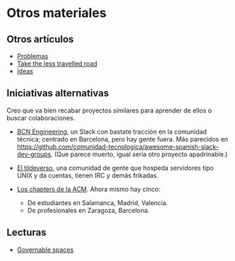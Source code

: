 # Otros materiales

## Otros artículos

* [Problemas](https://github.com/alexpdp7/alexpdp7/blob/master/misc/problemas.md)
* [Take the less travelled road](https://github.com/alexpdp7/alexpdp7/blob/master/misc/take-the-less-traveled-road.md)
* [Ideas](https://github.com/alexpdp7/alexpdp7/blob/master/IDEAS.org)

## Iniciativas alternativas

Creo que va bien recabar proyectos similares para aprender de ellos o buscar colaboraciones.

* [BCN Engineering](https://bcneng.org/), un Slack con bastate tracción en la comunidad técnica; centrado en Barcelona, pero hay gente fuera.
  Más parecidos en <https://github.com/comunidad-tecnologica/awesome-spanish-slack-dev-groups>.
  (Que parece muerto, igual sería otro proyecto apadrinable.)
* [El tildeverso](https://tildeverse.org/), una comunidad de gente que hospeda servidores tipo UNIX y da cuentas, tienen IRC y demás frikadas.
* [Los chapters de la ACM](https://www.acm.org/chapters/find-a-chapter).
  Ahora mismo hay cinco:

  * De estudiantes en Salamanca, Madrid, Valencia.
  * De profesionales en Zaragoza, Barcelona.

## Lecturas

* [Governable spaces](https://www.ucpress.edu/read/books/governable-spaces)
